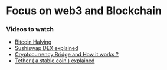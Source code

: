 # Focus on web3 and Blockchain 

### Videos to watch

- [ Bitcoin Halving ](https://youtu.be/oUusKpkSHkw)
- [ Sushiswap DEX explained ](https://youtu.be/NTYbVnENeVo)
- [ Cryptocurrency Bridge and How it works ? ](https://youtu.be/nT26cIz8HjI)
- [ Tether ( a stable coin ) explained ](https://youtu.be/cK8bAA6H5PY)
